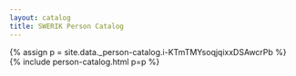 ```yaml
---
layout: catalog
title: SWERIK Person Catalog
---
```

{% assign p = site.data._person-catalog.i-KTmTMYsoqjqixxDSAwcrPb %}
{% include person-catalog.html p=p %}

